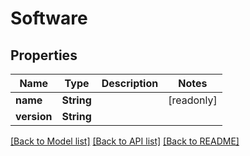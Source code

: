 # Software

## Properties
Name | Type | Description | Notes
------------ | ------------- | ------------- | -------------
**name** | **String** |  | [readonly] 
**version** | **String** |  | 

[[Back to Model list]](../README.md#documentation-for-models) [[Back to API list]](../README.md#documentation-for-api-endpoints) [[Back to README]](../README.md)



